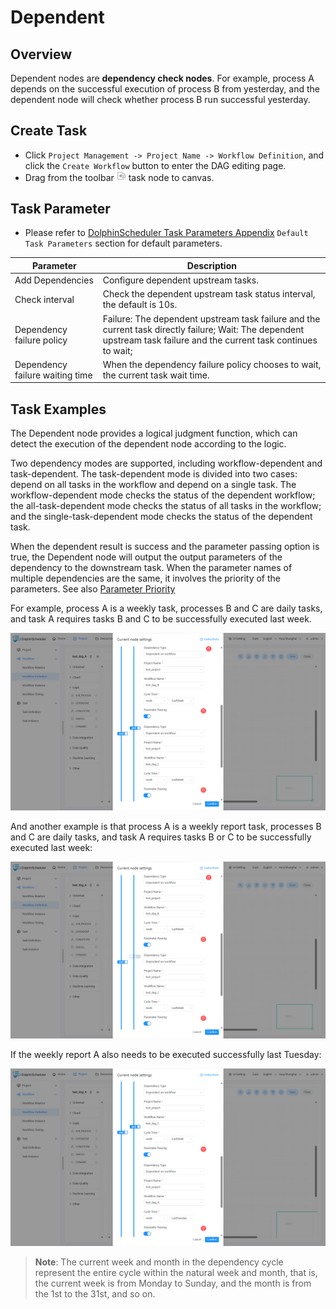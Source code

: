 # Dependent

## Overview

Dependent nodes are **dependency check nodes**. For example, process A depends on the successful execution of process B from yesterday, and the dependent node will check whether process B run successful yesterday.

## Create Task

- Click `Project Management -> Project Name -> Workflow Definition`, and click the `Create Workflow` button to enter the DAG editing page.
- Drag from the toolbar <img src="../../../../img/tasks/icons/dependent.png" width="15"/> task node to canvas.

## Task Parameter

[//]: # (TODO: use the commented anchor below once our website template supports this syntax)
[//]: # (- Please refer to [DolphinScheduler Task Parameters Appendix]&#40;appendix.md#default-task-parameters&#41; `Default Task Parameters` section for default parameters.)

- Please refer to [DolphinScheduler Task Parameters Appendix](appendix.md) `Default Task Parameters` section for default parameters.

|          **Parameter**          |                                                                            **Description**                                                                            |
|---------------------------------|-----------------------------------------------------------------------------------------------------------------------------------------------------------------------|
| Add Dependencies                | Configure dependent upstream tasks.                                                                                                                                   |
| Check interval                  | Check the dependent upstream task status interval, the default is 10s.                                                                                                |
| Dependency failure policy       | Failure: The dependent upstream task failure and the current task directly failure; Wait: The dependent upstream task failure and the current task continues to wait; |
| Dependency failure waiting time | When the dependency failure policy chooses to wait, the current task wait time.                                                                                       |

## Task Examples

The Dependent node provides a logical judgment function, which can detect the execution of the dependent node according to the logic.

Two dependency modes are supported, including workflow-dependent and task-dependent. The task-dependent mode is divided into two cases: depend on all tasks in the workflow and depend on a single task.
The workflow-dependent mode checks the status of the dependent workflow; the all-task-dependent mode checks the status of all tasks in the workflow; and the single-task-dependent mode checks the status of the dependent task.

When the dependent result is success and the parameter passing option is true, the Dependent node will output the output parameters of the dependency to the downstream task. When the parameter names of multiple dependencies are the same, it involves the priority of the parameters. See also [Parameter Priority](../parameter/priority.md)

For example, process A is a weekly task, processes B and C are daily tasks, and task A requires tasks B and C to be successfully executed last week.

![dependent_task01](../../../../img/tasks/demo/dependent_task01.png)

And another example is that process A is a weekly report task, processes B and C are daily tasks, and task A requires tasks B or C to be successfully executed last week:

![dependent_task02](../../../../img/tasks/demo/dependent_task02.png)

If the weekly report A also needs to be executed successfully last Tuesday:

![dependent_task03](../../../../img/tasks/demo/dependent_task03.png)

> **Note**: The current week and month in the dependency cycle represent the entire cycle within the natural week and month, that is, the current week is from Monday to Sunday, and the month is from the 1st to the 31st, and so on.
